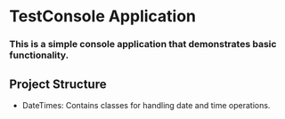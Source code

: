 # TestConsole Application
### This is a simple console application that demonstrates basic functionality.

## Project Structure

- DateTimes: Contains classes for handling date and time operations.